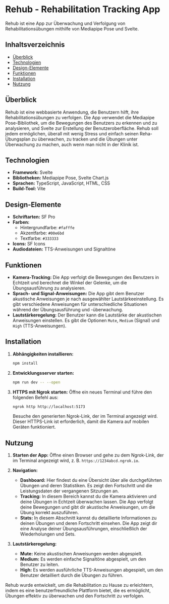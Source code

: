 # Rehub - Rehabilitation Tracking App

Rehub ist eine App zur Überwachung und Verfolgung von Rehabilitationsübungen mithilfe von Mediapipe Pose und Svelte.

## Inhaltsverzeichnis
- [Überblick](#überblick)
- [Technologien](#technologien)
- [Design-Elemente](#design-elemente)
- [Funktionen](#funktionen)
- [Installation](#installation)
- [Nutzung](#nutzung)

## Überblick

Rehub ist eine webbasierte Anwendung, die Benutzern hilft, ihre Rehabilitationsübungen zu verfolgen. Die App verwendet die Mediapipe Pose-Bibliothek, um die Bewegungen des Benutzers zu erkennen und zu analysieren, und Svelte zur Erstellung der Benutzeroberfläche. Rehub soll jedem ermöglichen, überall mit wenig Stress und einfach seinen Reha-Übungsplan zu überwachen, zu tracken und die Übungen unter Überwachung zu machen, auch wenn man nicht in der Klinik ist.

## Technologien

- **Framework:** Svelte
- **Bibliotheken:** Mediapipe Pose, Svelte Chart.js
- **Sprachen:** TypeScript, JavaScript, HTML, CSS
- **Build-Tool:** Vite

## Design-Elemente

- **Schriftarten:** SF Pro
- **Farben:**
  - Hintergrundfarbe: `#fafffe`
  - Akzentfarbe: `#00e6bd`
  - Textfarbe: `#333333`
- **Icons:** SF Icons
- **Audiodateien:** TTS-Anweisungen und Signaltöne

## Funktionen

- **Kamera-Tracking:** Die App verfolgt die Bewegungen des Benutzers in Echtzeit und berechnet die Winkel der Gelenke, um die Übungsausführung zu analysieren.
- **Sprach- und Signal-Anweisungen:** Die App gibt dem Benutzer akustische Anweisungen je nach ausgewählter Lautstärkeeinstellung. Es gibt verschiedene Anweisungen für unterschiedliche Situationen während der Übungsausführung und -überwachung.
- **Lautstärkeregelung:** Der Benutzer kann die Lautstärke der akustischen Anweisungen einstellen. Es gibt die Optionen `Mute`, `Medium` (Signal) und `High` (TTS-Anweisungen).

## Installation

1. **Abhängigkeiten installieren:**
    ```sh
    npm install
    ```

2. **Entwicklungsserver starten:**
    ```sh
    npm run dev -- --open
    ```

3. **HTTPS mit Ngrok starten:**
    Öffne ein neues Terminal und führe den folgenden Befehl aus:
    ```sh
    ngrok http http://localhost:5173
    ```
    Besuche den generierten Ngrok-Link, der im Terminal angezeigt wird. Dieser HTTPS-Link ist erforderlich, damit die Kamera auf mobilen Geräten funktioniert.

## Nutzung

1. **Starten der App:**
    Öffne einen Browser und gehe zu dem Ngrok-Link, der im Terminal angezeigt wird, z. B. `https://1234abcd.ngrok.io`.

2. **Navigation:**
    - **Dashboard:** Hier findest du eine Übersicht über alle durchgeführten Übungen und deren Statistiken. Es zeigt den Fortschritt und die Leistungsdaten der vergangenen Sitzungen an.
    - **Tracking:** In diesem Bereich kannst du die Kamera aktivieren und deine Übungen in Echtzeit überwachen lassen. Die App verfolgt deine Bewegungen und gibt dir akustische Anweisungen, um die Übung korrekt auszuführen.
    - **Stats:** In diesem Abschnitt kannst du detaillierte Informationen zu deinen Übungen und deren Fortschritt einsehen. Die App zeigt dir eine Analyse deiner Übungsausführungen, einschließlich der Wiederholungen und Sets.

3. **Lautstärkeregelung:**
    - **Mute:** Keine akustischen Anweisungen werden abgespielt.
    - **Medium:** Es werden einfache Signaltöne abgespielt, um den Benutzer zu leiten.
    - **High:** Es werden ausführliche TTS-Anweisungen abgespielt, um den Benutzer detailliert durch die Übungen zu führen.

Rehub wurde entwickelt, um die Rehabilitation zu Hause zu erleichtern, indem es eine benutzerfreundliche Plattform bietet, die es ermöglicht, Übungen effektiv zu überwachen und den Fortschritt zu verfolgen.
